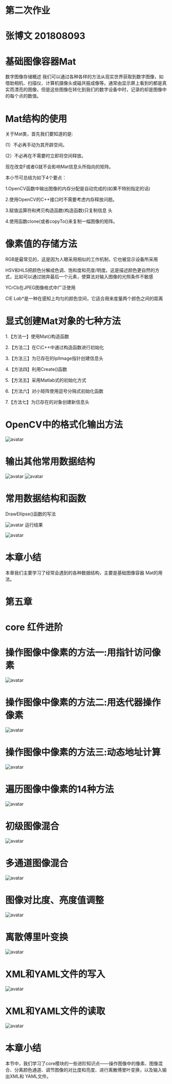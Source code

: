 # 第二次作业
# 张博文 201808093
# 基础图像容器Mat

数字图像存储概述
我们可以通过各种各样的方法从现实世界获取到数字图像，如借助相机、扫描仪、计算机摄像头或磁共振成像等。通常由显示屏上看到的都是真实而漂亮的图像，但是这些图像在转化到我们的数字设备中时，记录的却是图像中的每个点的数值。

# Mat结构的使用
关于Mat类，首先我们要知道的是:

(1）不必再手动为其开辟空间。

(2）不必再在不需要时立即将空间释放。


现在改变F或者G就不会影响Mat信息头所指向的矩阵。

本小节可总结为如下4个要点：

1.OpenCV函数中输出图像的内存分配是自动完成的(如果不特别指定的话)

2.使用OpenCV的C++接口时不需要考虑内存释放问题。

3.赋值运算符和拷贝构造函数(构造函数)只复制信息
头

4.使用函数clone(或者copyTo()来复制一幅图像的矩阵。
# 像素值的存储方法
RGB是最常见的，这是因为人眼采用相似的工作机制，它也被显示设备所采用

HSV和HLS把颜色分解成色调、饱和度和亮度/明度。这是描述颜色更自然的方式，比如可以通过抛弃最后一个元素，使算法对输入图像的光照条件不敏感

YCrCb在JPEG图像格式中广泛使用

CIE L*a*b*是一种在感知上均匀的颜色空间，它适合用来度量两个颜色之间的距离
# 显式创建Mat对象的七种方法
1.【方法一】使用Mat()构造函数


2.【方法二】在C\C++中通过构造函数进行初始化



3.【方法三】为已存在的lpllmage指针创建信息头



4.【方法四】利用Create()函数



5.【方法五】采用Matlab式的初始化方式



6.【方法六】对小矩阵使用逗号分隔式初始化函数



7.【方法七】为已存在的对象创建新信息头


# OpenCV中的格式化输出方法

![avatar](4.png)

# 输出其他常用数据结构

![avatar](5.png)
![avatar](6.png)

# 常用数据结构和函数
DrawEllipse()函数的写法

![avatar](8.png)
运行结果

![avatar](7.png)

# 本章小结
本章我们主要学习了经常会遇到的各种数据结构，主要是基础图像容器 Mat的用法。





#   第五章
# core 红件进阶

# 操作图像中像素的方法一:用指针访问像素
![avatar](21.png)

# 操作图像中像素的方法二:用迭代器操作像素
![avatar](22.png)

# 操作图像中像素的方法三:动态地址计算
![avatar](23.png)

# 遍历图像中像素的14种方法
![avatar](24.png)

# 初级图像混合
![avatar](25.png)

# 多通道图像混合
![avatar](26.png)

# 图像对比度、亮度值调整
![avatar](27.png)

# 离散傅里叶变换
![avatar](28.png)

# XML和YAML文件的写入
![avatar](29.png)

# XML和YAML文件的读取
![avatar](30.png)


# 本章小结
本节中，我们学习了core模块的一些进阶知识点——操作图像中的像素、图像混合、分离颜色通道、调节图像的对比度和亮度、进行离散傅里叶变换，以及输入输出XML和 YAML文件。
